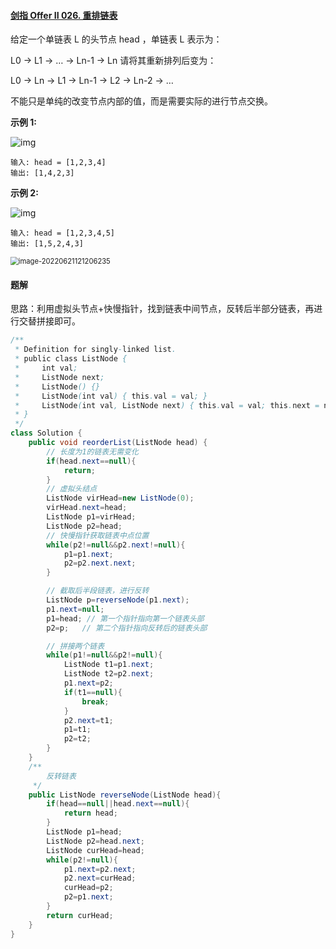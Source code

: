 #### [剑指 Offer II 026. 重排链表](https://leetcode.cn/problems/LGjMqU/)

给定一个单链表 L 的头节点 head ，单链表 L 表示为：

 L0 → L1 → … → Ln-1 → Ln 
请将其重新排列后变为：

L0 → Ln → L1 → Ln-1 → L2 → Ln-2 → …

不能只是单纯的改变节点内部的值，而是需要实际的进行节点交换。

**示例 1:**

![img](https://pic.leetcode-cn.com/1626420311-PkUiGI-image.png)

```
输入: head = [1,2,3,4]
输出: [1,4,2,3]
```

**示例 2:**

![img](https://pic.leetcode-cn.com/1626420320-YUiulT-image.png)

```
输入: head = [1,2,3,4,5]
输出: [1,5,2,4,3]
```

<img src="C:\Users\86152\AppData\Roaming\Typora\typora-user-images\image-20220621121206235.png" alt="image-20220621121206235" style="zoom: 80%;" />



#### 题解

思路：利用虚拟头节点+快慢指针，找到链表中间节点，反转后半部分链表，再进行交替拼接即可。

~~~java
/**
 * Definition for singly-linked list.
 * public class ListNode {
 *     int val;
 *     ListNode next;
 *     ListNode() {}
 *     ListNode(int val) { this.val = val; }
 *     ListNode(int val, ListNode next) { this.val = val; this.next = next; }
 * }
 */
class Solution {
    public void reorderList(ListNode head) {
        // 长度为1的链表无需变化
        if(head.next==null){
            return;
        }
        // 虚拟头结点
        ListNode virHead=new ListNode(0);
        virHead.next=head;
        ListNode p1=virHead;
        ListNode p2=head;
        // 快慢指针获取链表中点位置
        while(p2!=null&&p2.next!=null){
            p1=p1.next;
            p2=p2.next.next;
        }

        // 截取后半段链表，进行反转
        ListNode p=reverseNode(p1.next);
        p1.next=null;
        p1=head; // 第一个指针指向第一个链表头部
        p2=p;   // 第二个指针指向反转后的链表头部

        // 拼接两个链表
        while(p1!=null&&p2!=null){
            ListNode t1=p1.next;
            ListNode t2=p2.next;
            p1.next=p2;
            if(t1==null){
                break;
            }
            p2.next=t1;
            p1=t1;
            p2=t2;
        }
    }
    /**
        反转链表
     */
    public ListNode reverseNode(ListNode head){
        if(head==null||head.next==null){
            return head;
        }
        ListNode p1=head;
        ListNode p2=head.next;
        ListNode curHead=head;  
        while(p2!=null){
            p1.next=p2.next;
            p2.next=curHead;
            curHead=p2;
            p2=p1.next;
        }
        return curHead;
    }
}
~~~


